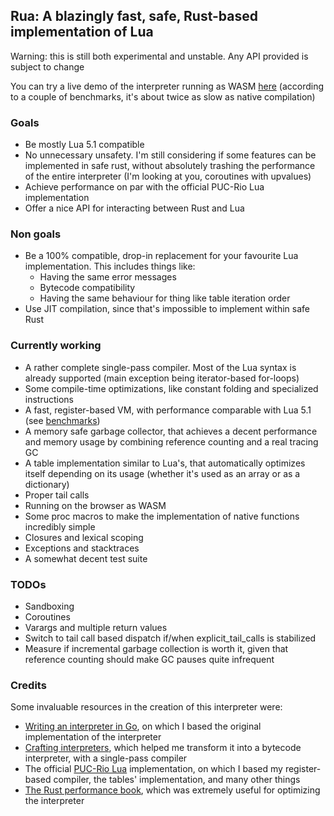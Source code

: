 ## Rua: A blazingly fast, safe, Rust-based implementation of Lua

Warning: this is still both experimental and unstable.
Any API provided is subject to change

You can try a live demo of the interpreter running as WASM [here](https://dema.dev/experiments/wasm/rua-explorer/)
(according to a couple of benchmarks, it's about twice as slow as native compilation)

### Goals
- Be mostly Lua 5.1 compatible
- No unnecessary unsafety. I'm still considering if some features can be implemented
in safe rust, without absolutely trashing the performance of the entire interpreter
(I'm looking at you, coroutines with upvalues)
- Achieve performance on par with the official PUC-Rio Lua implementation
- Offer a nice API for interacting between Rust and Lua

### Non goals
- Be a 100% compatible, drop-in replacement for your favourite Lua implementation.
This includes things like:
    - Having the same error messages
    - Bytecode compatibility
    - Having the same behaviour for thing like table iteration order
- Use JIT compilation, since that's impossible to implement within safe Rust

### Currently working
- A rather complete single-pass compiler. Most of the Lua syntax is already supported
  (main exception being iterator-based for-loops)
- Some compile-time optimizations, like constant folding and specialized instructions
- A fast, register-based VM, with performance comparable with Lua 5.1 (see [benchmarks](./benchmarks.md))
- A memory safe garbage collector, that achieves a decent performance and memory
usage by combining reference counting and a real tracing GC
- A table implementation similar to Lua's, that automatically optimizes itself
depending on its usage (whether it's used as an array or as a dictionary)
- Proper tail calls
- Running on the browser as WASM
- Some proc macros to make the implementation of native functions incredibly simple
- Closures and lexical scoping
- Exceptions and stacktraces
- A somewhat decent test suite

### TODOs
- Sandboxing
- Coroutines
- Varargs and multiple return values
- Switch to tail call based dispatch if/when explicit_tail_calls is stabilized
- Measure if incremental garbage collection is worth it, given that reference
counting should make GC pauses quite infrequent

### Credits
Some invaluable resources in the creation of this interpreter were:
- [Writing an interpreter in Go](https://interpreterbook.com/), on which I based
the original implementation of the interpreter
- [Crafting interpreters](https://craftinginterpreters.com/), which helped me
transform it into a bytecode interpreter, with a single-pass compiler
- The official [PUC-Rio Lua](https://github.com/lua/lua) implementation, on which I
based my register-based compiler, the tables' implementation, and many other things
- [The Rust performance book](https://nnethercote.github.io/perf-book/), which was
extremely useful for optimizing the interpreter

